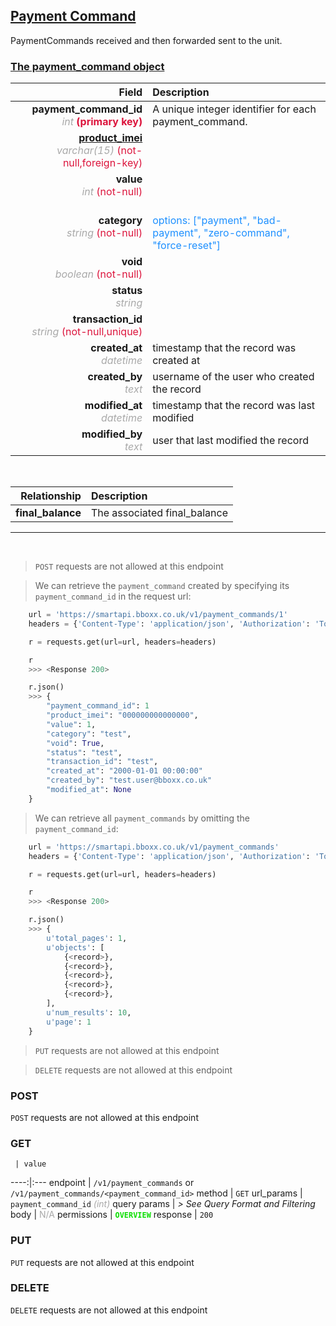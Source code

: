 ## <u>Payment Command</u>
PaymentCommands received and then forwarded sent to the unit.


### <u>The payment_command object</u>

Field | Description
------:|:------------
__payment_command_id__ <br><font color="DarkGray">_int_</font> <font color="Crimson">__(primary key)__</font> | A unique integer identifier for each payment_command.
__<a href="/#product">product_imei</a>__ <br><font color="DarkGray">_varchar(15)_</font> <font color="Crimson">(not-null,foreign-key)</font> | 
__value__ <br><font color="DarkGray">_int_</font> <font color="Crimson">(not-null)</font> | 
__category__ <br><font color="DarkGray">_string_</font> <font color="Crimson">(not-null)</font> | <br><font color="DodgerBlue">options: ["payment", "bad-payment", "zero-command", "force-reset"]</font>
__void__ <br><font color="DarkGray">_boolean_</font> <font color="Crimson">(not-null)</font> | 
__status__ <br><font color="DarkGray">_string_</font> <font color="Crimson"></font> | 
__transaction_id__ <br><font color="DarkGray">_string_</font> <font color="Crimson">(not-null,unique)</font> | 
__created_at__  <br><font color="DarkGray">_datetime_</font> | timestamp that the record was created at
__created_by__  <br><font color="DarkGray">_text_</font>| username of the user who created the record
__modified_at__ <br><font color="DarkGray">_datetime_</font>| timestamp that the record was last modified
__modified_by__ <br><font color="DarkGray">_text_</font>| user that last modified the record

<br>

Relationship | Description
-------------:|:------------
__final_balance__ | The associated final_balance


<hr>
<br>

> `POST` requests are not allowed at this endpoint

> We can retrieve the `payment_command` created by specifying its `payment_command_id` in the request url:

```python
    url = 'https://smartapi.bboxx.co.uk/v1/payment_commands/1'
    headers = {'Content-Type': 'application/json', 'Authorization': 'Token token=A_VALID_TOKEN'}

    r = requests.get(url=url, headers=headers)

    r
    >>> <Response 200>

    r.json()
    >>> {
		"payment_command_id": 1
		"product_imei": "000000000000000",
		"value": 1,
		"category": "test",
		"void": True,
		"status": "test",
		"transaction_id": "test",
		"created_at": "2000-01-01 00:00:00"
		"created_by": "test.user@bboxx.co.uk"
		"modified_at": None
	}
```

> We can retrieve all `payment_commands` by omitting the `payment_command_id`:

```python
    url = 'https://smartapi.bboxx.co.uk/v1/payment_commands'
    headers = {'Content-Type': 'application/json', 'Authorization': 'Token token=A_VALID_TOKEN'}

    r = requests.get(url=url, headers=headers)

    r
    >>> <Response 200>

    r.json()
    >>> {
        u'total_pages': 1,
        u'objects': [
            {<record>},
            {<record>},
            {<record>},
            {<record>},
            {<record>},
        ],
        u'num_results': 10,
        u'page': 1
    }
```

> `PUT` requests are not allowed at this endpoint

> `DELETE` requests are not allowed at this endpoint



### POST
`POST` requests are not allowed at this endpoint

### GET
     | value
 ----:|:---
endpoint | `/v1/payment_commands` or `/v1/payment_commands/<payment_command_id>`
method | `GET`
url_params | `payment_command_id` <font color="DarkGray">_(int)_</font>
query params | *> See Query Format and Filtering*
body | <font color="DarkGray">N/A</font>
permissions | <font color="Jade">__`OVERVIEW`__</font>
response | `200`

### PUT
`PUT` requests are not allowed at this endpoint

### DELETE
`DELETE` requests are not allowed at this endpoint



    